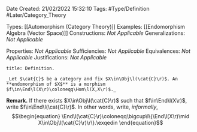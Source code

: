 <div class="topSpace"></div>

Date Created: 21/02/2022 15:32:10
Tags: #Type/Definition #Later/Category_Theory

Types: [[Automorphism (Category Theory)]]
Examples: [[Endomorphism Algebra (Vector Space)]]
Constructions: _Not Applicable_
Generalizations: _Not Applicable_

Properties: _Not Applicable_
Sufficiencies: _Not Applicable_
Equivalences: _Not Applicable_
Justifications: _Not Applicable_

``` ad-Definition
title: Definition.

_Let $\cat{C}$ be a category and fix $X\in\Obj\l(\cat{C}\r)$. An **endomorphism of $X$** is a morphism $f\in\End\l(X\r)\coloneqq\Hom\l(X,X\r)$._

```

**Remark.** If there exists $X\in\Obj\l(\cat{C}\r)$ such that $f\in\End\l(X\r)$, write $f\in\End\l(\cat{C}\r)$. In other words, write, _informally_,
$$\begin{equation}
    \End\l(\cat{C}\r)\coloneqq\bigcup\l\{\End\l(X\r)\mid X\in\Obj\l(\cat{C}\r)\r\}.\exqedin
\end{equation}$$
